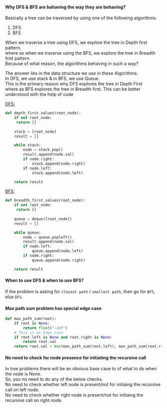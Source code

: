 #### Why DFS & BFS are bahaving the way they are behaving?
Basically a tree can be traversed by using one of the following algorithms.
1. DFS</br>
2. BFS</br>

When we traverse a tree using DFS, we explore the tree in Depth first pattern,</br> 
where as when we traverse using the BFS, we explore the tree in Breadth frist pattern.</br> 
Because of what reason, the algorithms behaving in such a way?</br>

The answer lies in the data structure we use in these Algorithms.</br>
In DFS, we use stack & in BFS, we use Queue.</br> 
This is the primary reason why DFS explores the tree in Depth First</br>
where as BFS explores the tree in Breadth first.
This can be better understood with the help of code</br>

<ins>DFS:</ins>
```python
def depth_first_values(root_node):
    if not root_node:
     return []
    
    stack = [root_node]
    result = []

    while stack:
        node = stack.pop()
        result.append(node.val)
        if node.right:
            stack.append(node.right)   
        if node.left:
            stack.append(node.left)

    return result
```
<ins>BFS:</ins>
```python
def breadth_first_values(root_node):
    if not root_node:
     return []
    
    queue = deque([root_node])
    result = []

    while queue:
        node = queue.popleft()
        result.append(node.val)
        if node.left:
            queue.append(node.left)   
        if node.right:
            queue.append(node.right)

    return result
```
#### When to use DFS & when to use BFS?
If the problem is asking for `closest path` / `smallest path`, then go for `BFS`, else `DFS`.

#### Max path sum problem has special edge case
```python
def max_path_sum(root):
    if root is None:
        return float("-inf")
    # This is an Edge case
    if root.left is None and root.right is None:
        return root.val
    return root.val + max(max_path_sum(root.left), max_path_sum(root.right))
```

#### No need to check for node presence for initiating the recursive call
In tree problems there will be an obvious base case to of what to do when the node is None.</br>
So, you no need to do any of the below checks.</br>
No need to check whether left node is present/not for initiaing the recursive call on left node.</br>
No need to check whether right node is present/not for initiaing the recursive call on right node.</br>
